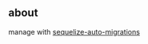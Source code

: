 ## about
manage with [sequelize-auto-migrations](https://github.com/flexxnn/sequelize-auto-migrations)

